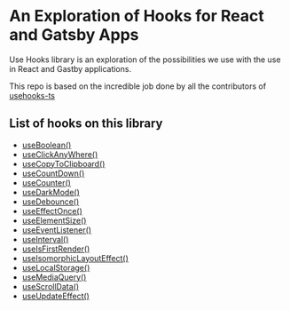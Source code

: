 <br>
<h1> An Exploration of Hooks for React and Gatsby Apps  </h1>

Use Hooks library is an exploration of the possibilities we use with the use in React and Gastby applications.

This repo is based on the incredible job done by all the contributors of [usehooks-ts](https://github.com/juliencrn/usehooks-ts)
<br>

## List of hooks on this library

- [useBoolean()](https://github.com/vdquijadaenau/Hook-Exploration/tree/main/src/hooks/useBoolean)
- [useClickAnyWhere()](https://github.com/vdquijadaenau/Hook-Exploration/tree/main/src/hooks/useClickAnyWhere)
- [useCopyToClipboard()](https://github.com/vdquijadaenau/Hook-Exploration/tree/main/src/hooks/useCopyToClipboard)
- [useCountDown()](https://github.com/vdquijadaenau/Hook-Exploration/tree/main/src/hooks/useCountdown)
- [useCounter()](https://github.com/vdquijadaenau/Hook-Exploration/tree/main/src/hooks/useCounter)
- [useDarkMode()](https://github.com/vdquijadaenau/Hook-Exploration/tree/main/src/hooks/useDarkMode)
- [useDebounce()](https://github.com/vdquijadaenau/Hook-Exploration/tree/main/src/hooks/useDebounce)
- [useEffectOnce()](https://github.com/vdquijadaenau/Hook-Exploration/tree/main/src/hooks/useEffectOnce)
- [useElementSize()](https://github.com/vdquijadaenau/Hook-Exploration/tree/main/src/hooks/useElementSize)
- [useEventListener()](https://github.com/vdquijadaenau/Hook-Exploration/tree/main/src/hooks/useEventListener)
- [useInterval()](https://github.com/vdquijadaenau/Hook-Exploration/tree/main/src/hooks/useInterval)
- [useIsFirstRender()](https://github.com/vdquijadaenau/Hook-Exploration/tree/main/src/hooks/useIsFirstRender)
- [useIsomorphicLayoutEffect()](https://github.com/vdquijadaenau/Hook-Exploration/tree/main/src/hooks/useIsomorphicLayoutEffect)
- [useLocalStorage()](https://github.com/vdquijadaenau/Hook-Exploration/tree/main/src/hooks/useLocalStorage)
- [useMediaQuery()](https://github.com/vdquijadaenau/Hook-Exploration/tree/main/src/hooks/useMediaQuery)
- [useScrollData()](https://github.com/vdquijadaenau/Hook-Exploration/tree/main/src/hooks/useScrollData)
- [useUpdateEffect()](https://github.com/vdquijadaenau/Hook-Exploration/tree/main/src/hooks/useUpdateEffect)
